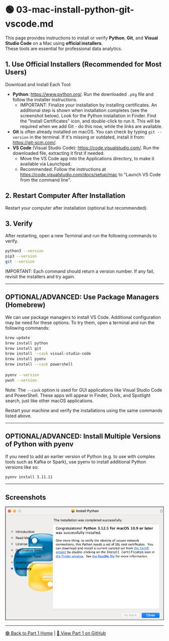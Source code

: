# 🟢 03-mac-install-python-git-vscode.md

This page provides instructions to install or verify **Python**, **Git**, and **Visual Studio Code** on a Mac using **official installers**.  
These tools are essential for professional data analytics.

## 1. Use Official Installers (Recommended for Most Users)

Download and Install Each Tool:

- **Python**: <https://www.python.org/>. Run the downloaded `.pkg` file and follow the installer instructions.
  - IMPORTANT: Finalize your installation by installing certificates. An additional step is shown when installation completes (see the screenshot below). Look for the Python installation in Finder. Find the "Install Certificates" icon, and double-click to run it. This will be required when we add Git - do this now, while the links are available.
- **Git** is often already installed on macOS. You can check by typing `git --version` in the terminal. If it's missing or outdated, install it from: <https://git-scm.com/>.
- **VS Code** (Visual Studio Code): <https://code.visualstudio.com/>. Run the downloaded file, extracting it first if needed.
  - Move the VS Code app into the Applications directory, to make it available via Launchpad.
  - Recommended: Follow the instructions at <https://code.visualstudio.com/docs/setup/mac> to "Launch VS Code from the command line". 

## 2. Restart Computer After Installation

Restart your computer after installation (optional but recommended).

## 3. Verify

After restarting, open a new Terminal and run the following commands to verify. 

```zsh
python3 --version
pip3 --version
git --version
```

IMPORTANT: Each command should return a version number.
If any fail, revisit the installers and try again.

---

## OPTIONAL/ADVANCED: Use Package Managers (Homebrew)

We can use package managers to install VS Code. Additional configuration may be need for these options. 
To try them, open a terminal and run the following commands:

```zsh
brew update
brew install python
brew install git
brew install --cask visual-studio-code
brew install pyenv
brew install --cask powershell

pyenv --version
pwsh --version
```

Note: The `--cask` option is used for GUI applications like Visual Studio Code and PowerShell. 
These apps will appear in Finder, Dock, and Spotlight search, just like other macOS applications.

Restart your machine and verify the installations using the same commands listed above.

---


## OPTIONAL/ADVANCED: Install Multiple Versions of Python with pyenv

If you need to add an earlier version of Python (e.g. to use with complex tools such as Kafka or Spark), use pyenv to install additional Python versions like so:

```zsh
pyenv install 3.11.11
```
---

## Screenshots

![Python Install Certificates Screenshot](images/mac-python-install-certs.png)

---

[🟢 Back to Part 1 Home](https://denisecase.github.io/pro-analytics-01/01-machine-setup/MACHINE-SETUP.html) | [🔗 View Part 1 on GitHub](https://github.com/denisecase/pro-analytics-01/01-machine-setup/MACHINE-SETUP.md)
